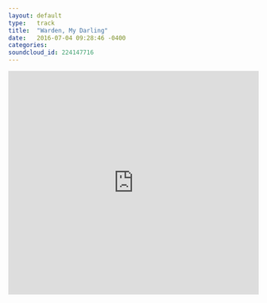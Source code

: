 ```yaml
---
layout: default
type:   track
title:  "Warden, My Darling"
date:   2016-07-04 09:28:46 -0400
categories: 
soundcloud_id: 224147716
---
```

<iframe width="100%" height="450" scrolling="no" frameborder="no" src="https://w.soundcloud.com/player/?url=https%3A//api.soundcloud.com/tracks/224147716&amp;auto_play=false&amp;hide_related=true&amp;show_comments=false&amp;show_user=false&amp;show_reposts=false&amp;visual=true&amp;buying=false&amp;liking=false&amp;download=false&amp;show_playcount=false"></iframe>
